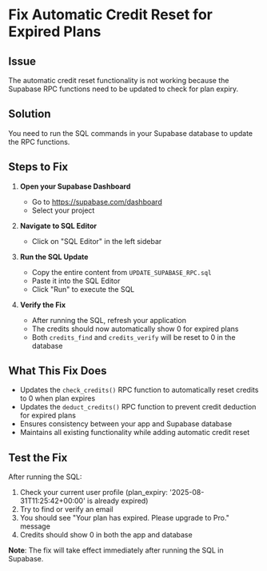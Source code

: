 # Fix Automatic Credit Reset for Expired Plans

## Issue
The automatic credit reset functionality is not working because the Supabase RPC functions need to be updated to check for plan expiry.

## Solution
You need to run the SQL commands in your Supabase database to update the RPC functions.

## Steps to Fix

1. **Open your Supabase Dashboard**
   - Go to https://supabase.com/dashboard
   - Select your project

2. **Navigate to SQL Editor**
   - Click on "SQL Editor" in the left sidebar

3. **Run the SQL Update**
   - Copy the entire content from `UPDATE_SUPABASE_RPC.sql`
   - Paste it into the SQL Editor
   - Click "Run" to execute the SQL

4. **Verify the Fix**
   - After running the SQL, refresh your application
   - The credits should now automatically show 0 for expired plans
   - Both `credits_find` and `credits_verify` will be reset to 0 in the database

## What This Fix Does

- Updates the `check_credits()` RPC function to automatically reset credits to 0 when plan expires
- Updates the `deduct_credits()` RPC function to prevent credit deduction for expired plans
- Ensures consistency between your app and Supabase database
- Maintains all existing functionality while adding automatic credit reset

## Test the Fix

After running the SQL:
1. Check your current user profile (plan_expiry: '2025-08-31T11:25:42+00:00' is already expired)
2. Try to find or verify an email
3. You should see "Your plan has expired. Please upgrade to Pro." message
4. Credits should show 0 in both the app and database

**Note**: The fix will take effect immediately after running the SQL in Supabase.